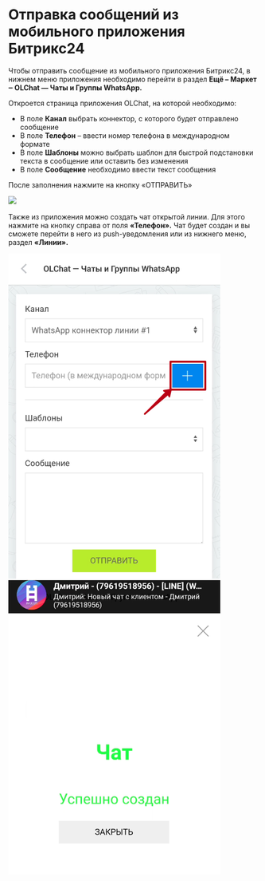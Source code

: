 # Отправка сообщений из мобильного приложения Битрикс24

Чтобы отправить сообщение из мобильного приложения Битрикс24, в нижнем меню приложения необходимо перейти в раздел **Ещё – Маркет ‒ OLChat — Чаты и Группы WhatsApp.**

Откроется страница приложения OLChat, на которой необходимо:

* В поле **Канал** выбрать коннектор, с которого будет отправлено сообщение
* В поле **Телефон** – ввести номер телефона в международном формате
* В поле **Шаблоны** можно выбрать шаблон для быстрой подстановки текста в сообщение или оставить без изменения
* В поле **Сообщение** необходимо ввести текст сообщения

После заполнения нажмите на кнопку «ОТПРАВИТЬ»

![](<../../.gitbook/assets/Отправка и мобильного приложения.gif>)

Также из приложения можно создать чат открытой линии. Для этого нажмите на кнопку справа от поля **«Телефон».** Чат будет создан и вы сможете перейти в него из push-уведомления или из нижнего меню, раздел **«Линии».**

![](<../../.gitbook/assets/image (410).png>)![](<../../.gitbook/assets/image (39).png>)
